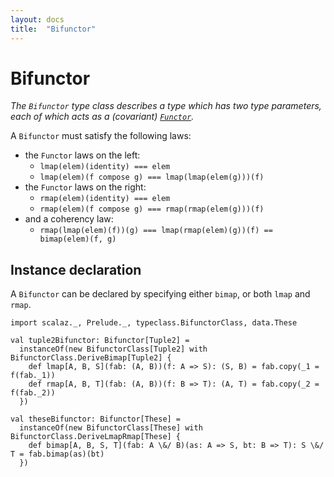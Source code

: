```yaml
---
layout: docs
title:  "Bifunctor"
---
```


# Bifunctor

*The `Bifunctor` type class describes a type which has two type parameters,
 each of which acts as a (covariant) [`Functor`](./Functor.html).*

A `Bifunctor` must satisfy the following laws:

- the `Functor` laws on the left:
  - `lmap(elem)(identity) === elem`
  - `lmap(elem)(f compose g) === lmap(lmap(elem(g)))(f)`
- the `Functor` laws on the right:
  - `rmap(elem)(identity) === elem`
  - `rmap(elem)(f compose g) === rmap(rmap(elem(g)))(f)`
- and a coherency law:
  - `rmap(lmap(elem)(f))(g) === lmap(rmap(elem)(g))(f) == bimap(elem)(f, g)`

## Instance declaration

A `Bifunctor` can be declared by specifying either `bimap`, or both `lmap` and `rmap`.

```tut
import scalaz._, Prelude._, typeclass.BifunctorClass, data.These

val tuple2Bifunctor: Bifunctor[Tuple2] =
  instanceOf(new BifunctorClass[Tuple2] with BifunctorClass.DeriveBimap[Tuple2] {
    def lmap[A, B, S](fab: (A, B))(f: A => S): (S, B) = fab.copy(_1 = f(fab._1))
    def rmap[A, B, T](fab: (A, B))(f: B => T): (A, T) = fab.copy(_2 = f(fab._2))
  })
  
val theseBifunctor: Bifunctor[These] = 
  instanceOf(new BifunctorClass[These] with BifunctorClass.DeriveLmapRmap[These] {
    def bimap[A, B, S, T](fab: A \&/ B)(as: A => S, bt: B => T): S \&/ T = fab.bimap(as)(bt)
  })
```
